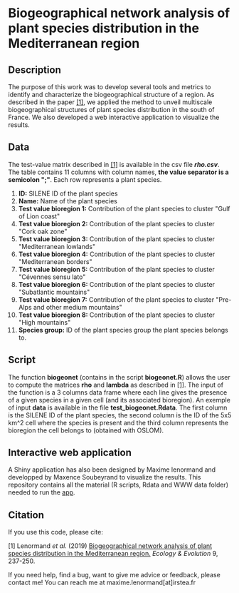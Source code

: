 Biogeographical network analysis of plant species distribution in the Mediterranean region
================================================================================

## Description

The purpose of this work was to develop several tools and metrics to identify and characterize the biogeographical structure of a region. As described in the paper [[1]](https://arxiv.org/abs/1803.05275), we applied the method to unveil multiscale biogeographical structures of plant species distribution in the south of France. We also developed a web interactive application to visualize the results.

## Data

The test-value matrix described in [[1]](https://arxiv.org/abs/1803.05275) is available in the csv file ***rho.csv***. The table contains 11 columns with column names, **the value separator is a semicolon ";"**. Each row represents a plant species.

1.  **ID:** SILENE ID of the plant species
2.  **Name:** Name of the plant species
3.  **Test value bioregion 1:** Contribution of the plant species to cluster "Gulf of Lion coast" 
4.  **Test value bioregion 2:** Contribution of the plant species to cluster "Cork oak zone"
5.  **Test value bioregion 3:** Contribution of the plant species to cluster "Mediterranean lowlands" 
6.  **Test value bioregion 4:** Contribution of the plant species to cluster "Mediterranean borders"
7.  **Test value bioregion 5:** Contribution of the plant species to cluster "Cévennes sensu lato"
8.  **Test value bioregion 6:** Contribution of the plant species to cluster "Subatlantic mountains"
9.  **Test value bioregion 7:** Contribution of the plant species to cluster "Pre-Alps and other medium mountains"
10. **Test value bioregion 8:** Contribution of the plant species to cluster "High mountains"
11. **Species group:** ID of the plant species group the plant species belongs to. 

## Script

The function **biogeonet** (contains in the script **biogeonet.R**) allows the user to compute the matrices **rho** and **lambda** as described in [[1]](https://arxiv.org/abs/1803.05275). The input of the function is a 3 columns data frame where each line gives the presence of a given species in a given cell (and its associated bioregion). An exemple of input **data** is available in the file **test_biogeonet.Rdata**. The first column is the SILENE ID of the plant species, the second column is the ID of the 5x5 km^2 cell where the species is present and the third column represents the bioregion the cell belongs to (obtained with OSLOM).

## Interactive web application

A Shiny application has also been designed by Maxime lenormand and developped by Maxence Soubeyrand to visualize the results. This repository contains all the material (R scripts, Rdata and WWW data folder) needed to run the [app](https://maximelenormand.shinyapps.io/Biogeo/). 

## Citation

If you use this code, please cite:

[1] Lenormand *et al.* (2019) [Biogeographical network analysis of plant species distribution in the Mediterranean region.](https://onlinelibrary.wiley.com/doi/full/10.1002/ece3.4718)
*Ecology & Evolution* 9, 237-250.

If you need help, find a bug, want to give me advice or feedback, please contact me!
You can reach me at maxime.lenormand[at]irstea.fr
